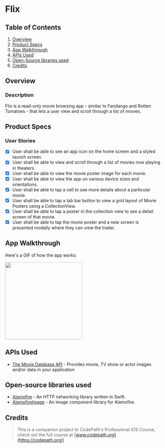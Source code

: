 # Flix

## Table of Contents
1. [Overview](#Overview)
2. [Product Specs](#Product-Specs)
3. [App Walkthrough](#App-Walkthrough)
4. [APIs Used](#APIs-Used)
5. [Open-Source libraries used](#Open-Source-libraries-used)
6. [Credits](#Credits)

## Overview
### Description

Flix is a read-only movie browsing app - similar to Fandango and Rotten Tomatoes - that lets a user view and scroll through a list of movies.

## Product Specs
### User Stories

- [x] User shall be able to see an app icon on the home screen and a styled launch screen.
- [x] User shall be able to view and scroll through a list of movies now playing in theaters.
- [x] User shall be able to view the movie poster image for each movie.
- [x] User shall be able to view the app on various device sizes and orientations.
- [x] User shall be able to tap a cell to see more details about a particular movie.
- [x] User shall be able to tap a tab bar button to view a grid layout of Movie Posters using a CollectionView.
- [x] User shall be able to tap a poster in the collection view to see a detail screen of that movie.
- [x] User shall be able to tap the movie poster and a new screen is presented modally where they can view the trailer.

## App Walkthrough

Here's a GIF of how the app works:

<img src="https://user-images.githubusercontent.com/35745973/81526152-b3e0d100-930b-11ea-8964-b36eeeafd536.gif" width=250><br>

## APIs Used

- [The Movie Database API](https://developers.themoviedb.org/4/getting-started/authorization) - Provides movie, TV show or actor images and/or data in your application

## Open-source libraries used

- [Alamofire](https://github.com/Alamofire/Alamofire) - An HTTP networking library written in Swift.
- [AlamofireImage](https://github.com/Alamofire/AlamofireImage) - An image component library for Alamofire.

## Credits

>This is a companion project to CodePath's Professional iOS Course, check out the full course at [www.codepath.org](https://codepath.org/)
